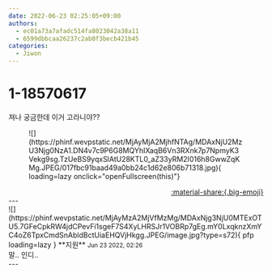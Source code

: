 ```yaml
---
date: 2022-06-23 02:25:05+09:00
authors:
  - ec01a73a7afadc514fa8023042a38a11
  - 6599dbbcaa26237c2ab0f3becb421b45
categories:
  - Jiwon
---
```


# 1-18570617

<div class="post-container" markdown="1">
<div class="content-container md-sidebar__scrollwrap" markdown="1">

져나 궁금한데 이거 고라니야??
<figure markdown="1">
![](https://phinf.wevpstatic.net/MjAyMjA2MjhfNTAg/MDAxNjU2MzU3Njg0NzA1.DN4v7c9P6G8MQYhIXaqB6Vn3RXnk7p7NpmyK3Vekg9sg.TzUeBS9yqxSlAtU28KTL0_aZ33yRM2I016h8GwwZqKMg.JPEG/017fbc91baad49a0bb24c1d62e806b71318.jpg){ loading=lazy onclick="openFullscreen(this)"}
</figure>


</div>
</div>

<div style="text-align: right;" markdown="1">
<a href="https://weverse.io/fromis9/fanpost/1-18570617" style="text-align: right;">:material-share:{.big-emoji}</a>
</div>
---

<div class="comments-container md-sidebar__scrollwrap" markdown="1">
<div class="comment" markdown="1">
<div class='id-container' markdown="1">
![](https://phinf.wevpstatic.net/MjAyMzA2MjVfMzMg/MDAxNjg3NjU0MTExOTU5.7GFeCpkRW4jdCPevFi1sgeF7S4XyLHRSJr1VOBRp7gEg.mY0LxqknzXmYC4oZ6TpxCmdSnAbldBctUiaEHQVjHkgg.JPEG/image.jpg?type=s72){ pfp loading=lazy }
**<span class="artist">지원</span>** <small>Jun 23 2022, 02:26</small><br>
</div>
<div class='comment-body' markdown="1">
말.. 인디..
</div>
</div>
</div>
---
